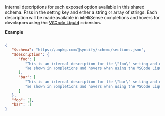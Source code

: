 Internal descriptions for each exposed option available in this shared schema. Pass in the setting key and either a string or array of strings. Each description will be made available in intelliSense completions and hovers for developers using the [VSCode Liquid](https://github.com/panoply/vscode-liquid) extension.

**Example**

```json

{
   "$schema": "https://unpkg.com/@syncify/schema/sections.json",
   "$description": {
      "foo": [
         "This is an internal description for the \"foo\" setting and will",
         "be shown in completions and hovers when using the VSCode Liquid extension"
      ],
      "bar": [
         "This is an internal description for the \"bar\" setting and will",
         "be shown in completions and hovers when using the VSCode Liquid extension"
      ]
   },
   "foo": [],
   "bar": []
}

```
